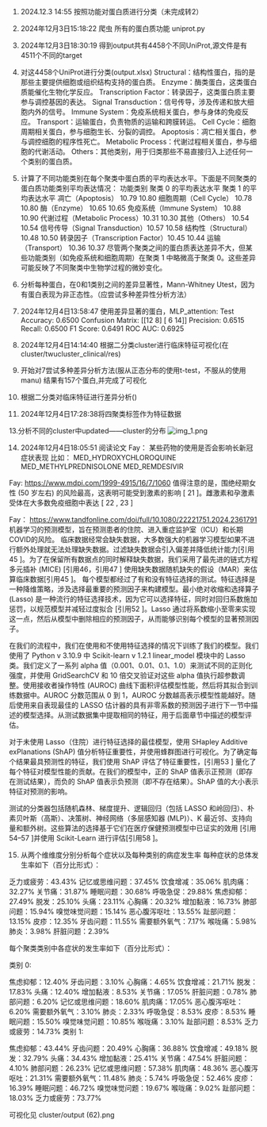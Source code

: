 1. 2024.12.3 14:55 按照功能对蛋白质进行分类（未完成转2）
2. 2024年12月3日15:18:22 爬虫 所有的蛋白质功能  uniprot.py  
3. 2024年12月3日18:30:19 得到output共有4458个不同UniProt,源文件是有4511个不同的target
4. 对这4458个UniProt进行分类(output.xlsx)
Structural：结构性蛋白，指的是那些主要提供细胞或组织结构支持的蛋白质。
Enzyme：酶类蛋白，这类蛋白质能催化生物化学反应。
Transcription Factor：转录因子，这类蛋白质主要参与调控基因的表达。
Signal Transduction：信号传导，涉及传递和放大细胞内外的信号。
Immune System：免疫系统相关蛋白，参与身体的免疫反应。
Transport：运输蛋白，负责物质的运输和跨膜转运。
Cell Cycle：细胞周期相关蛋白，参与细胞生长、分裂的调控。
Apoptosis：凋亡相关蛋白，参与调控细胞的程序性死亡。
Metabolic Process：代谢过程相关蛋白，参与细胞的代谢活动。
Others：其他类别，用于归类那些不易直接归入上述任何一个类别的蛋白质。

5. 计算了不同功能类别在每个聚类中蛋白质的平均表达水平。下面是不同聚类的蛋白质功能类别平均表达情况：
功能类别         	      聚类 0 的平均表达水平	聚类 1 的平均表达水平
凋亡（Apoptosis）	       10.79	              10.80
细胞周期（Cell Cycle）       10.78	              10.80
酶（Enzyme）     	       10.65	              10.65
免疫系统（Immune System）	   10.88        	      10.90
代谢过程（Metabolic Process）10.31	              10.30
其他（Others）	           10.54	              10.54
信号传导（Signal Transduction）10.57	              10.58
结构性（Structural）	       10.48	              10.50
转录因子（Transcription Factor）10.45	              10.44
运输（Transport）	        10.36	              10.37
尽管两个聚类之间的蛋白质表达差异不大，但某些功能类别（如免疫系统和细胞周期）在聚类 1 中略微高于聚类 0。这些差异可能反映了不同聚类中生物学过程的微妙变化。

7. 分析每种蛋白，在0和1类别之间的差异显著性，Mann-Whitney Utest，因为有蛋白表现为非正态性。（应尝试多种差异性分析方法）

8. 2024年12月4日13:58:47  使用差异显著的蛋白，MLP_attention:
Test Accuracy: 0.6500
Confusion Matrix:
 [[12  8]
 [ 6 14]]
Precision: 0.6515
Recall: 0.6500
F1 Score: 0.6491
ROC AUC: 0.6925

9.  2024年12月4日14:14:40 根据二分类cluster进行临床特征可视化(在cluster/twucluster_clinical/res)

10. 开始对7尝试多种差异分析方法(服从正态分布的使用t-test，不服从的使用manu)
结果有157个蛋白,并完成了可视化

11. 根据二分类对临床特征进行差异分析()

12. 2024年12月4日17:28:38将四聚类标签作为特征数据

13.分析不同的cluster中updated——cluster的分布
![img_1.png](img_1.png)

14. 2024年12月4日18:05:51 阅读论文
Fay：
某些药物的使用是否会影响长新冠症状表现 比如：
MED_HYDROXYCHLOROQUINE
MED_METHYLPREDNISOLONE
MED_REMDESIVIR

Fay:
https://www.mdpi.com/1999-4915/16/7/1060
值得注意的是，围绝经期女性 (50 岁左右) 的风险最高，这表明可能受到激素的影响 [ 21 ]。雌激素和孕激素受体在大多数免疫细胞中表达 [ 22 , 23 ]

Fay：
https://www.tandfonline.com/doi/full/10.1080/22221751.2024.2361791
机器学习的预测模型，旨在预测患者的住院、进入重症监护室（ICU）和长期COVID的风险。
临床数据经常会缺失数据，大多数强大的机器学习模型如果不进行额外处理就无法处理缺失数据。过滤缺失数据会引入偏差并降低统计能力[引用45 ]。为了在保留所有数据点的同时解释缺失数据，我们采用了最先进的链式方程多元插补 (MICE) [引用46，引用47 ] 使用缺失数据随机缺失的假设（MAR）来估算临床数据[引用45 ]。
每个模型都经过了有和没有特征选择的测试。特征选择是一种降维策略，涉及选择最重要的预测因子来构建模型。最小绝对收缩和选择算子 (Lasso) 是一种流行的特征选择技术，因为它可以选择特征，同时对回归系数施加惩罚，以规范模型并减轻过度拟合 [引用52 ]。Lasso 通过将系数缩小至零来实现这一点，然后从模型中删除相应的预测因子，从而能够识别每个模型的显著预测因子。

在我们的流程中，我们在使用和不使用特征选择的情况下训练了我们的模型。我们使用了 Python v 3.10.9 中 Scikit-learn v 1.2.1 linear_model 模块中的 Lasso 类。我们定义了一系列 alpha 值（0.001、0.01、0.1、1.0）来测试不同的正则化强度，并使用 GridSearchCV 和 10 倍交叉验证对这些 alpha 值执行超参数调整。使用接收者操作特性 (AUROC) 曲线下面积评估模型性能，然后将其拟合到训练数据中。AUROC 分数范围从 0 到 1，AUROC 分数越高表示模型性能越好。随后使用来自表现最佳的 LASSO 估计器的具有非零系数的预测因子进行下一节中描述的模型选择。从测试数据集中提取相同的特征，用于后面章节中描述的模型评估。

对于未使用 Lasso（住院）进行特征选择的最佳模型，使用 SHapley Additive exPlanations (ShAP) 值分析特征重要性，并使用蜂群图进行可视化。为了确定每个结果最具预测性的特征，我们使用 ShAP 评估了特征重要性，[引用53 ] 量化了每个特征对模型性能的贡献。在我们的模型中，正的 ShAP 值表示正预测（即存在测试结果），而负的 ShAP 值表示负预测（即不存在结果）。ShAP 值的大小表示特征对预测的影响。

测试的分类器包括随机森林、梯度提升、逻辑回归（包括 LASSO 和岭回归）、朴素贝叶斯（高斯）、决策树、神经网络（多层感知器 (MLP)）、K 最近邻、支持向量和额外树。这些算法的选择基于它们在医疗保健预测模型中已证实的效用 [引用54–57 ]并使用 Scikit-Learn 进行评估[引用58 ]。


15. 从两个维维度分别分析每个症状以及每种类别的病症发生率
每种症状的总体发生率如下（百分比形式）：

乏力或疲劳：43.43%
记忆或思维问题：37.45%
饮食增减：35.06%
肌肉痛：32.27%
关节痛：31.87%
睡眠问题：30.68%
呼吸急促：29.88%
焦虑抑郁：27.49%
脱发：25.10%
头痛：23.11%
心胸痛：20.32%
增加黏液：16.73%
肺部问题：15.94%
嗅觉味觉问题：15.14%
恶心腹泻呕吐：13.55%
趾部问题：13.15%
皮疹：12.35%
牙齿问题：11.55%
需要额外氧气：7.17%
喉咙痛：5.98%
肺炎：3.98%
肝脏问题：2.39%


每个聚类类别中各症状的发生率如下（百分比形式）：

类别 0:

焦虑抑郁：12.40%
牙齿问题：3.10%
心胸痛：4.65%
饮食增减：21.71%
脱发：17.83%
头痛：12.40%
增加黏液：8.53%
关节痛：17.05%
肝脏问题：0.78%
肺部问题：6.20%
记忆或思维问题：18.60%
肌肉痛：17.05%
恶心腹泻呕吐：6.20%
需要额外氧气：3.10%
肺炎：2.33%
呼吸急促：8.53%
皮疹：8.53%
睡眠问题：15.50%
嗅觉味觉问题：10.85%
喉咙痛：3.10%
趾部问题：8.53%
乏力或疲劳：14.73%
类别 1:

焦虑抑郁：43.44%
牙齿问题：20.49%
心胸痛：36.88%
饮食增减：49.18%
脱发：32.79%
头痛：34.43%
增加黏液：25.41%
关节痛：47.54%
肝脏问题：4.10%
肺部问题：26.23%
记忆或思维问题：57.38%
肌肉痛：48.36%
恶心腹泻呕吐：21.31%
需要额外氧气：11.48%
肺炎：5.74%
呼吸急促：52.46%
皮疹：16.39%
睡眠问题：46.72%
嗅觉味觉问题：19.67%
喉咙痛：9.02%
趾部问题：18.03%
乏力或疲劳：73.77%

可视化见 cluster/output (62).png

